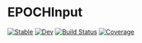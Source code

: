 # EPOCHInput

[![Stable](https://img.shields.io/badge/docs-stable-blue.svg)](https://SebastianM-C.github.io/EPOCHInput.jl/stable)
[![Dev](https://img.shields.io/badge/docs-dev-blue.svg)](https://SebastianM-C.github.io/EPOCHInput.jl/dev)
[![Build Status](https://github.com/SebastianM-C/EPOCHInput.jl/workflows/CI/badge.svg)](https://github.com/SebastianM-C/EPOCHInput.jl/actions)
[![Coverage](https://codecov.io/gh/SebastianM-C/EPOCHInput.jl/branch/master/graph/badge.svg)](https://codecov.io/gh/SebastianM-C/EPOCHInput.jl)
